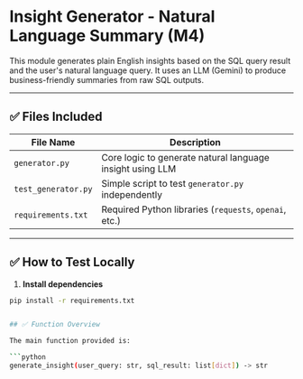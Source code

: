 # Insight Generator - Natural Language Summary (M4)

This module generates plain English insights based on the SQL query result and the user's natural language query. It uses an LLM (Gemini) to produce business-friendly summaries from raw SQL outputs.

---

## ✅ Files Included

| File Name            | Description                                                   |
|----------------------|---------------------------------------------------------------|
| `generator.py`       | Core logic to generate natural language insight using LLM     |
| `test_generator.py`  | Simple script to test `generator.py` independently            |
| `requirements.txt`   | Required Python libraries (`requests`, `openai`, etc.)        |

---

## ✅ How to Test Locally

1. **Install dependencies**

```bash
pip install -r requirements.txt


## ✅ Function Overview

The main function provided is:

```python
generate_insight(user_query: str, sql_result: list[dict]) -> str
